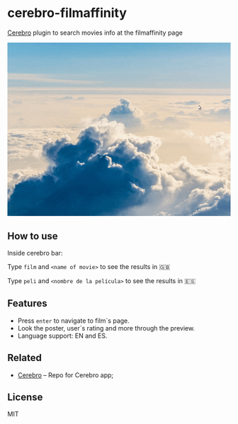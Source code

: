 # cerebro-filmaffinity

[Cerebro](http://www.cerebroapp.com) plugin to search movies info at the filmaffinity page

![](screenshot.gif)


## How to use
Inside cerebro bar:

Type `film` and `<name of movie>` to see the results in :uk: 
 
Type `peli` and `<nombre de la película>` to see the results in :es: 

## Features

* Press `enter` to navigate to film`s page.
* Look the poster, user`s rating and more through the preview.
* Language support: EN and ES.

## Related

* [Cerebro](http://github.com/KELiON/cerebro) – Repo for Cerebro app;

## License
MIT